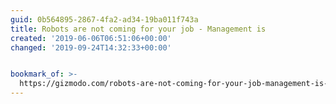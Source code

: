 ```yaml
---
guid: 0b564895-2867-4fa2-ad34-19ba011f743a
title: Robots are not coming for your job - Management is
created: '2019-06-06T06:51:06+00:00'
changed: '2019-09-24T14:32:33+00:00'


bookmark_of: >-
  https://gizmodo.com/robots-are-not-coming-for-your-job-management-is-1835127820
---
```


